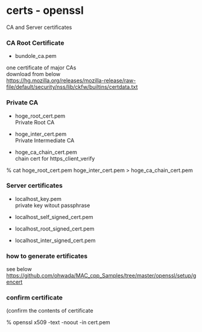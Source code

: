 certs - openssl
===============

CA and Server certificates <br/>

 ### CA Root Certificate <br/>

- bundole_ca.pem <br/>

one certificate of major CAs <br/>
download from below <br/>
https://hg.mozilla.org/releases/mozilla-release/raw-file/default/security/nss/lib/ckfw/builtins/certdata.txt <br/>


### Private CA

- hoge_root_cert.pem <br/>
Private Root CA <br/>

- hoge_inter_cert.pem <br/>
Private Intermediate CA <br/>

- hoge_ca_chain_cert.pem <br/>
chain cert for https_client_verify <br/>

% cat hoge_root_cert.pem hoge_inter_cert.pem > hoge_ca_chain_cert.pem <br/>

### Server certificates

- localhost_key.pem <br/>
private key witout passphrase <br/>

- localhost_self_signed_cert.pem <br/>
- localhost_root_signed_cert.pem <br/>
- localhost_inter_signed_cert.pem <br/>


### how to generate ertificates

see below
https://github.com/ohwada/MAC_cpp_Samples/tree/master/openssl/setup/gencert <br/>


### confirm certificate

(confirm the contents of certificate <br/>

% openssl x509 -text -noout -in cert.pem <br/>

